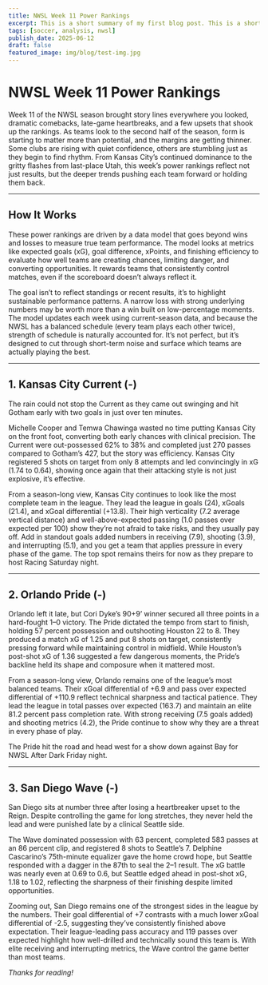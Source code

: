 ```yaml
---
title: NWSL Week 11 Power Rankings
excerpt: This is a short summary of my first blog post. This is a short summary of my first blog post. This is a short summary of my first blog post. This is a short summary of my first blog post. This is a short summary of my first blog post. This is a short summary of my first blog post.
tags: [soccer, analysis, nwsl]
publish_date: 2025-06-12
draft: false
featured_image: img/blog/test-img.jpg
---
```


# NWSL Week 11 Power Rankings

Week 11 of the NWSL season brought story lines everywhere you looked, dramatic comebacks, late-game heartbreaks, and a few upsets that shook up the rankings. As teams look to the second half of the season, form is starting to matter more than potential, and the margins are getting thinner. Some clubs are rising with quiet confidence, others are stumbling just as they begin to find rhythm. From Kansas City’s continued dominance to the gritty flashes from last-place Utah, this week’s power rankings reflect not just results, but the deeper trends pushing each team forward or holding them back.
***
## How It Works

These power rankings are driven by a data model that goes beyond wins and losses to measure true team performance. The model looks at metrics like expected goals (xG), goal difference, xPoints, and finishing efficiency to evaluate how well teams are creating chances, limiting danger, and converting opportunities. It rewards teams that consistently control matches, even if the scoreboard doesn’t always reflect it.

The goal isn’t to reflect standings or recent results, it’s to highlight sustainable performance patterns. A narrow loss with strong underlying numbers may be worth more than a win built on low-percentage moments. The model updates each week using current-season data, and because the NWSL has a balanced schedule (every team plays each other twice), strength of schedule is naturally accounted for. It’s not perfect, but it’s designed to cut through short-term noise and surface which teams are actually playing the best.
***
## 1. Kansas City Current (-)

The rain could not stop the Current as they came out swinging and hit Gotham early with two goals in just over ten minutes.

Michelle Cooper and Temwa Chawinga wasted no time putting Kansas City on the front foot, converting both early chances with clinical precision. The Current were out-possessed 62% to 38% and completed just 270 passes compared to Gotham’s 427, but the story was efficiency. Kansas City registered 5 shots on target from only 8 attempts and led convincingly in xG (1.74 to 0.64), showing once again that their attacking style is not just explosive, it’s effective.

From a season-long view, Kansas City continues to look like the most complete team in the league. They lead the league in goals (24), xGoals (21.4), and xGoal differential (+13.8). Their high verticality (7.2 average vertical distance) and well-above-expected passing (1.0 passes over expected per 100) show they’re not afraid to take risks, and they usually pay off. Add in standout goals added numbers in receiving (7.9), shooting (3.9), and interrupting (5.1), and you get a team that applies pressure in every phase of the game. The top spot remains theirs for now as they prepare to host Racing Saturday night.
***
## 2. Orlando Pride (-)

Orlando left it late, but Cori Dyke’s 90+9’ winner secured all three points in a hard-fought 1–0 victory. The Pride dictated the tempo from start to finish, holding 57 percent possession and outshooting Houston 22 to 8. They produced a match xG of 1.25 and put 8 shots on target, consistently pressing forward while maintaining control in midfield. While Houston’s post-shot xG of 1.36 suggested a few dangerous moments, the Pride’s backline held its shape and composure when it mattered most.

From a season-long view, Orlando remains one of the league’s most balanced teams. Their xGoal differential of +6.9 and pass over expected differential of +110.9 reflect technical sharpness and tactical patience. They lead the league in total passes over expected (163.7) and maintain an elite 81.2 percent pass completion rate. With strong receiving (7.5 goals added) and shooting metrics (4.2), the Pride continue to show why they are a threat in every phase of play.

The Pride hit the road and head west for a show down against Bay for NWSL After Dark Friday night.
***
## 3. San Diego Wave (-)

San Diego sits at number three after losing a heartbreaker upset to the Reign. Despite controlling the game for long stretches, they never held the lead and were punished late by a clinical Seattle side.

The Wave dominated possession with 63 percent, completed 583 passes at an 86 percent clip, and registered 8 shots to Seattle’s 7. Delphine Cascarino’s 75th-minute equalizer gave the home crowd hope, but Seattle responded with a dagger in the 87th to seal the 2–1 result. The xG battle was nearly even at 0.69 to 0.6, but Seattle edged ahead in post-shot xG, 1.18 to 1.02, reflecting the sharpness of their finishing despite limited opportunities.

Zooming out, San Diego remains one of the strongest sides in the league by the numbers. Their goal differential of +7 contrasts with a much lower xGoal differential of -2.5, suggesting they’ve consistently finished above expectation. Their league-leading pass accuracy and 119 passes over expected highlight how well-drilled and technically sound this team is. With elite receiving and interrupting metrics, the Wave control the game better than most teams.

*Thanks for reading!*
